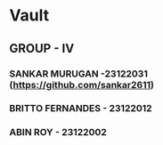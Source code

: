 # Vault 
## GROUP - IV
### SANKAR MURUGAN -23122031 (https://github.com/sankar2611)
### BRITTO FERNANDES - 23122012
### ABIN ROY - 23122002
